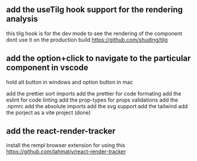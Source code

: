 ## add the useTilg hook support for the rendering analysis

this tilg hook is for the dev mode to see the rendering of the component dont use it on the production build
https://github.com/shuding/tilg

## add the option+click to navigate to the particular component in vscode

hold alt button in windows and option button in mac

add the prettier sort imports
add the prettier for code formating
add the eslint for code linting
add the prop-types for props validations
add the .npmrc
add the absolute imports
add the svg support
add the tailwind
add the porject as a vite project (done)

## add the react-render-tracker

install the rempl browser extension for using this
https://github.com/lahmatiy/react-render-tracker
